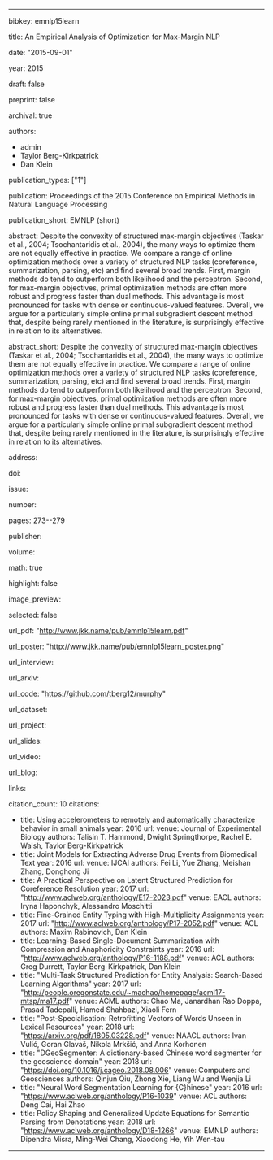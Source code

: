---

bibkey: emnlp15learn

title: An Empirical Analysis of Optimization for Max-Margin NLP

date: "2015-09-01"

year: 2015

draft: false

preprint: false

archival: true

authors: 
- admin
- Taylor Berg-Kirkpatrick
- Dan Klein

publication_types: ["1"]

publication: Proceedings of the 2015 Conference on Empirical Methods in Natural Language Processing

publication_short: EMNLP (short)

abstract: Despite the convexity of structured max-margin objectives (Taskar et al., 2004; Tsochantaridis et al., 2004), the many ways to optimize them are not equally effective in practice. We compare a range of online optimization methods over a variety of structured NLP tasks (coreference, summarization, parsing, etc) and find several broad trends. First, margin methods do tend to outperform both likelihood and the perceptron. Second, for max-margin objectives, primal  optimization methods are often more robust and progress faster than dual methods. This advantage  is most pronounced for tasks with dense or continuous-valued features. Overall, we argue for a particularly simple online primal subgradient descent method that, despite being rarely mentioned in the literature, is surprisingly effective in relation to its alternatives.

abstract_short: Despite the convexity of structured max-margin objectives (Taskar et al., 2004; Tsochantaridis et al., 2004), the many ways to optimize them are not equally effective in practice. We compare a range of online optimization methods over a variety of structured NLP tasks (coreference, summarization, parsing, etc) and find several broad trends. First, margin methods do tend to outperform both likelihood and the perceptron. Second, for max-margin objectives, primal  optimization methods are often more robust and progress faster than dual methods. This advantage  is most pronounced for tasks with dense or continuous-valued features. Overall, we argue for a particularly simple online primal subgradient descent method that, despite being rarely mentioned in the literature, is surprisingly effective in relation to its alternatives.

address: 

doi: 

issue: 

number: 

pages: 273--279

publisher: 

volume: 

math: true

highlight: false

image_preview: 

selected: false

url_pdf: "http://www.jkk.name/pub/emnlp15learn.pdf"

url_poster: "http://www.jkk.name/pub/emnlp15learn_poster.png"

url_interview: 

url_arxiv: 

url_code: "https://github.com/tberg12/murphy"

url_dataset: 

url_project: 

url_slides: 

url_video: 

url_blog: 

links: 

citation_count: 10
citations:
- title: Using accelerometers to remotely and automatically characterize behavior in small animals
  year: 2016
  url: 
  venue: Journal of Experimental Biology
  authors: Talisin T. Hammond, Dwight Springthorpe, Rachel E. Walsh, Taylor Berg-Kirkpatrick
- title: Joint Models for Extracting Adverse Drug Events from Biomedical Text
  year: 2016
  url: 
  venue: IJCAI
  authors: Fei Li, Yue Zhang, Meishan Zhang, Donghong Ji
- title: A Practical Perspective on Latent Structured Prediction for Coreference Resolution
  year: 2017
  url: "http://www.aclweb.org/anthology/E17-2023.pdf"
  venue: EACL
  authors: Iryna Haponchyk, Alessandro Moschitti
- title: Fine-Grained Entity Typing with High-Multiplicity Assignments
  year: 2017
  url: "http://www.aclweb.org/anthology/P17-2052.pdf"
  venue: ACL
  authors: Maxim Rabinovich, Dan Klein
- title: Learning-Based Single-Document Summarization with Compression and Anaphoricity Constraints
  year: 2016
  url: "http://www.aclweb.org/anthology/P16-1188.pdf"
  venue: ACL
  authors: Greg Durrett, Taylor Berg-Kirkpatrick, Dan Klein
- title: "Multi-Task Structured Prediction for Entity Analysis: Search-Based Learning Algorithms"
  year: 2017
  url: "http://people.oregonstate.edu/~machao/homepage/acml17-mtsp/ma17.pdf"
  venue: ACML
  authors: Chao Ma, Janardhan Rao Doppa, Prasad Tadepalli, Hamed Shahbazi, Xiaoli Fern
- title: "Post-Specialisation: Retrofitting Vectors of Words Unseen in Lexical Resources"
  year: 2018
  url: "https://arxiv.org/pdf/1805.03228.pdf"
  venue: NAACL
  authors: Ivan Vulić, Goran Glavaš, Nikola Mrkšić, and Anna Korhonen
- title: "DGeoSegmenter: A dictionary-based Chinese word segmenter for the geoscience domain"
  year: 2018
  url: "https://doi.org/10.1016/j.cageo.2018.08.006"
  venue: Computers and Geosciences
  authors: Qinjun Qiu, Zhong Xie, Liang Wu and Wenjia Li
- title: "Neural Word Segmentation Learning for {C}hinese"
  year: 2016
  url: "https://www.aclweb.org/anthology/P16-1039"
  venue: ACL
  authors: Deng Cai, Hai Zhao
- title: Policy Shaping and Generalized Update Equations for Semantic Parsing from Denotations
  year: 2018
  url: "https://www.aclweb.org/anthology/D18-1266"
  venue: EMNLP
  authors: Dipendra Misra, Ming-Wei Chang, Xiaodong He, Yih Wen-tau


---